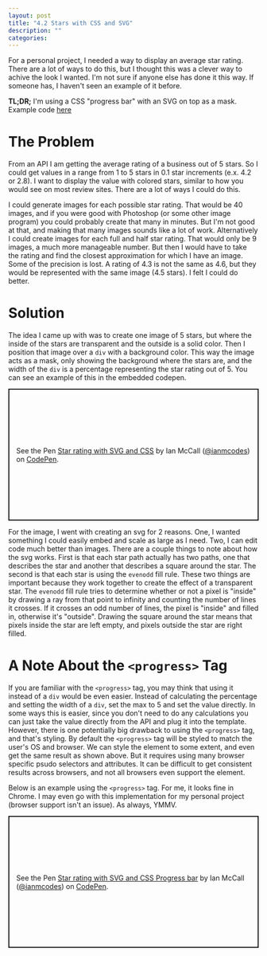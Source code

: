 ```yaml
---
layout: post
title: "4.2 Stars with CSS and SVG"
description: ""
categories: 
---
```


For a personal project, I needed a way to display an average star rating. There are a lot of ways to do this, but I thought this was a clever way to achive the look I wanted. I'm not sure if anyone else has done it this way. If someone has, I haven't seen an example of it before.

**TL;DR;** I'm using a CSS "progress bar" with an SVG on top as a mask. Example code [here](https://jsbin.com/vunoris/4/edit?html,css,output)

The Problem
===========

From an API I am getting the average rating of a business out of 5 stars. So I could get values in a range from 1 to 5 stars in 0.1 star increments (e.x. 4.2 or 2.8). I want to display the value with colored stars, similar to how you would see on most review sites. There are a lot of ways I could do this. 

I could generate images for each possible star rating. That would be 40 images, and if you were good with Photoshop (or some other image program) you could probably create that many in minutes. But I'm not good at that, and making that many images sounds like a lot of work. Alternatively I could create images for each full and half star rating. That would only be 9 images, a much more manageable number. But then I would have to take the rating and find the closest approximation for which I have an image. Some of the precision is lost. A rating of 4.3 is not the same as 4.6, but they would be represented with the same image (4.5 stars). I felt I could do better.

Solution
========

The idea I came up with was to create one image of 5 stars, but where the inside of the stars are transparent and the outside is a solid color. Then I position that image over a `div` with a background color. This way the image acts as a mask, only showing the background where the stars are, and the width of the `div` is a percentage representing the star rating out of 5. You can see an example of this in the embedded codepen.

<p class="codepen" data-height="265" data-theme-id="dark" data-default-tab="html,result" data-user="ianmcodes" data-slug-hash="oNjqgym" style="height: 265px; box-sizing: border-box; display: flex; align-items: center; justify-content: center; border: 2px solid; margin: 1em 0; padding: 1em;" data-pen-title="Star rating with SVG and CSS">
  <span>See the Pen <a href="https://codepen.io/ianmcodes/pen/oNjqgym">
  Star rating with SVG and CSS</a> by Ian McCall (<a href="https://codepen.io/ianmcodes">@ianmcodes</a>)
  on <a href="https://codepen.io">CodePen</a>.</span>
</p>
<script async src="https://static.codepen.io/assets/embed/ei.js"></script>

For the image, I went with creating an svg for 2 reasons. One, I wanted something I could easily embed and scale as large as I need. Two, I can edit code much better than images. There are a couple things to note about how the svg works. First is that each star path actually has two paths, one that describes the star and another that describes a square around the star. The second is that each star is using the `evenodd` fill rule. These two things are important because they work together to create the effect of a transparent star. The `evenodd` fill rule tries to determine whether or not a pixel is "inside" by drawing a ray from that point to infinity and counting the number of lines it crosses. If it crosses an odd number of lines, the pixel is "inside" and filled in, otherwise it's "outside". Drawing the square around the star means that pixels inside the star are left empty, and pixels outside the star are right filled.

A Note About the `<progress>` Tag
=================================

If you are familiar with the `<progress>` tag, you may think that using it instead of a `div` would be even easier. Instead of calculating the percentage and setting the width of a `div`, set the max to 5 and set the value directly. In some ways this is easier, since you don't need to do any calculations you can just take the value directly from the API and plug it into the template. However, there is one potentially big drawback to using the `<progress>` tag, and that's styling. By default the `<progress>` tag will be styled to match the user's OS and browser. We can style the element to some extent, and even get the same result as shown above. But it requires using many browser specific psudo selectors and attributes. It can be difficult to get consistent results across browsers, and not all browsers even support the element.

Below is an example using the `<progress>` tag. For me, it looks fine in Chrome. I may even go with this implementation for my personal project (browser support isn't an issue). As always, YMMV.

<p class="codepen" data-height="265" data-theme-id="dark" data-default-tab="html,result" data-user="ianmcodes" data-slug-hash="VwvXYYG" style="height: 265px; box-sizing: border-box; display: flex; align-items: center; justify-content: center; border: 2px solid; margin: 1em 0; padding: 1em;" data-pen-title="Star rating with SVG and CSS Progress bar">
  <span>See the Pen <a href="https://codepen.io/ianmcodes/pen/VwvXYYG">
  Star rating with SVG and CSS Progress bar</a> by Ian McCall (<a href="https://codepen.io/ianmcodes">@ianmcodes</a>)
  on <a href="https://codepen.io">CodePen</a>.</span>
</p>
<script async src="https://static.codepen.io/assets/embed/ei.js"></script>